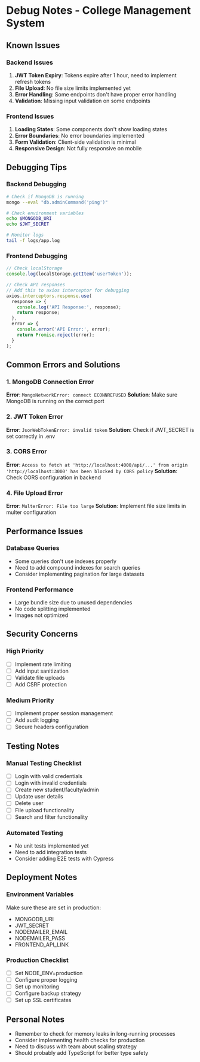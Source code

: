 # Debug Notes - College Management System

## Known Issues

### Backend Issues
1. **JWT Token Expiry**: Tokens expire after 1 hour, need to implement refresh tokens
2. **File Upload**: No file size limits implemented yet
3. **Error Handling**: Some endpoints don't have proper error handling
4. **Validation**: Missing input validation on some endpoints

### Frontend Issues
1. **Loading States**: Some components don't show loading states
2. **Error Boundaries**: No error boundaries implemented
3. **Form Validation**: Client-side validation is minimal
4. **Responsive Design**: Not fully responsive on mobile

## Debugging Tips

### Backend Debugging
```bash
# Check if MongoDB is running
mongo --eval "db.adminCommand('ping')"

# Check environment variables
echo $MONGODB_URI
echo $JWT_SECRET

# Monitor logs
tail -f logs/app.log
```

### Frontend Debugging
```javascript
// Check localStorage
console.log(localStorage.getItem('userToken'));

// Check API responses
// Add this to axios interceptor for debugging
axios.interceptors.response.use(
  response => {
    console.log('API Response:', response);
    return response;
  },
  error => {
    console.error('API Error:', error);
    return Promise.reject(error);
  }
);
```

## Common Errors and Solutions

### 1. MongoDB Connection Error
**Error**: `MongoNetworkError: connect ECONNREFUSED`
**Solution**: Make sure MongoDB is running on the correct port

### 2. JWT Token Error
**Error**: `JsonWebTokenError: invalid token`
**Solution**: Check if JWT_SECRET is set correctly in .env

### 3. CORS Error
**Error**: `Access to fetch at 'http://localhost:4000/api/...' from origin 'http://localhost:3000' has been blocked by CORS policy`
**Solution**: Check CORS configuration in backend

### 4. File Upload Error
**Error**: `MulterError: File too large`
**Solution**: Implement file size limits in multer configuration

## Performance Issues

### Database Queries
- Some queries don't use indexes properly
- Need to add compound indexes for search queries
- Consider implementing pagination for large datasets

### Frontend Performance
- Large bundle size due to unused dependencies
- No code splitting implemented
- Images not optimized

## Security Concerns

### High Priority
- [ ] Implement rate limiting
- [ ] Add input sanitization
- [ ] Validate file uploads
- [ ] Add CSRF protection

### Medium Priority
- [ ] Implement proper session management
- [ ] Add audit logging
- [ ] Secure headers configuration

## Testing Notes

### Manual Testing Checklist
- [ ] Login with valid credentials
- [ ] Login with invalid credentials
- [ ] Create new student/faculty/admin
- [ ] Update user details
- [ ] Delete user
- [ ] File upload functionality
- [ ] Search and filter functionality

### Automated Testing
- No unit tests implemented yet
- Need to add integration tests
- Consider adding E2E tests with Cypress

## Deployment Notes

### Environment Variables
Make sure these are set in production:
- MONGODB_URI
- JWT_SECRET
- NODEMAILER_EMAIL
- NODEMAILER_PASS
- FRONTEND_API_LINK

### Production Checklist
- [ ] Set NODE_ENV=production
- [ ] Configure proper logging
- [ ] Set up monitoring
- [ ] Configure backup strategy
- [ ] Set up SSL certificates

## Personal Notes
- Remember to check for memory leaks in long-running processes
- Consider implementing health checks for production
- Need to discuss with team about scaling strategy
- Should probably add TypeScript for better type safety
